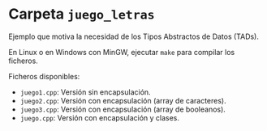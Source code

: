 # Carpeta `juego_letras`

Ejemplo que motiva la necesidad de los Tipos Abstractos de Datos (TADs).

En Linux o en Windows con MinGW, ejecutar `make` para compilar los ficheros.

Ficheros disponibles:

 * `juego1.cpp`: Versión sin encapsulación.
 * `juego2.cpp`: Versión con encapsulación (array de caracteres).
 * `juego3.cpp`: Versión con encapsulación (array de booleanos).
 * `juego.cpp`: Versión con encapsulación y clases.
